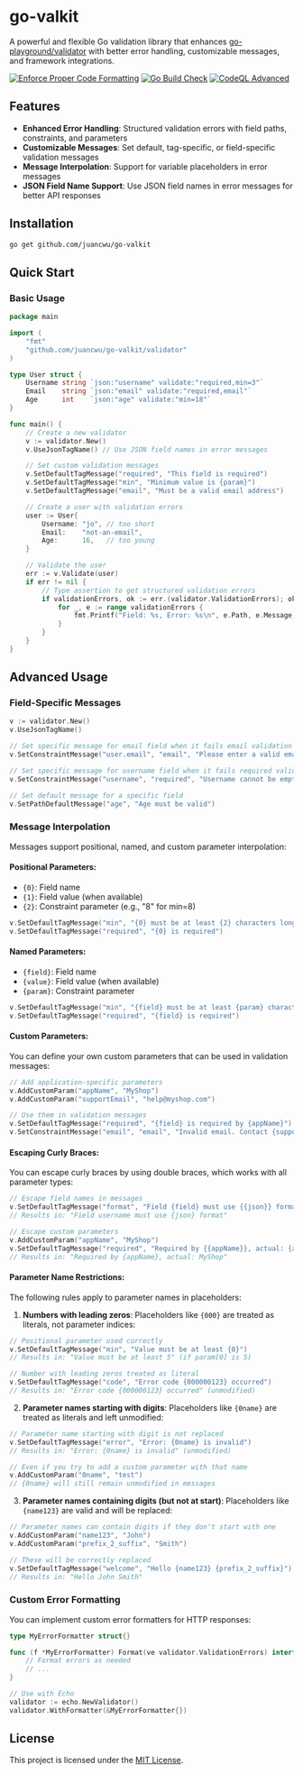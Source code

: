 # go-valkit

A powerful and flexible Go validation library that enhances [go-playground/validator](https://github.com/go-playground/validator)
with better error handling, customizable messages, and framework integrations.

[![Enforce Proper Code Formatting](https://github.com/juancwu/go-valkit/actions/workflows/code-formatting.yml/badge.svg)](https://github.com/juancwu/go-valkit/actions/workflows/code-formatting.yml)
[![Go Build Check](https://github.com/juancwu/go-valkit/actions/workflows/build-check.yml/badge.svg)](https://github.com/juancwu/go-valkit/actions/workflows/build-check.yml)
[![CodeQL Advanced](https://github.com/juancwu/go-valkit/actions/workflows/codeql.yml/badge.svg)](https://github.com/juancwu/go-valkit/actions/workflows/codeql.yml)

## Features

- **Enhanced Error Handling**: Structured validation errors with field paths, constraints, and parameters
- **Customizable Messages**: Set default, tag-specific, or field-specific validation messages
- **Message Interpolation**: Support for variable placeholders in error messages
- **JSON Field Name Support**: Use JSON field names in error messages for better API responses

## Installation

```bash
go get github.com/juancwu/go-valkit
```

## Quick Start

### Basic Usage

```go
package main

import (
	"fmt"
	"github.com/juancwu/go-valkit/validator"
)

type User struct {
	Username string `json:"username" validate:"required,min=3"`
	Email    string `json:"email" validate:"required,email"`
	Age      int    `json:"age" validate:"min=18"`
}

func main() {
	// Create a new validator
	v := validator.New()
	v.UseJsonTagName() // Use JSON field names in error messages

	// Set custom validation messages
	v.SetDefaultTagMessage("required", "This field is required")
	v.SetDefaultTagMessage("min", "Minimum value is {param}")
	v.SetDefaultTagMessage("email", "Must be a valid email address")

	// Create a user with validation errors
	user := User{
		Username: "jo", // too short
		Email:    "not-an-email",
		Age:      16,   // too young
	}

	// Validate the user
	err := v.Validate(user)
	if err != nil {
		// Type assertion to get structured validation errors
		if validationErrors, ok := err.(validator.ValidationErrors); ok {
			for _, e := range validationErrors {
				fmt.Printf("Field: %s, Error: %s\n", e.Path, e.Message)
			}
		}
	}
}
```

## Advanced Usage

### Field-Specific Messages

```go
v := validator.New()
v.UseJsonTagName()

// Set specific message for email field when it fails email validation
v.SetConstraintMessage("user.email", "email", "Please enter a valid email address")

// Set specific message for username field when it fails required validation
v.SetConstraintMessage("username", "required", "Username cannot be empty")

// Set default message for a specific field
v.SetPathDefaultMessage("age", "Age must be valid")
```

### Message Interpolation

Messages support positional, named, and custom parameter interpolation:

#### Positional Parameters:

- `{0}`: Field name
- `{1}`: Field value (when available)
- `{2}`: Constraint parameter (e.g., "8" for min=8)

```go
v.SetDefaultTagMessage("min", "{0} must be at least {2} characters long")
v.SetDefaultTagMessage("required", "{0} is required")
```

#### Named Parameters:

- `{field}`: Field name
- `{value}`: Field value (when available)
- `{param}`: Constraint parameter

```go
v.SetDefaultTagMessage("min", "{field} must be at least {param} characters long")
v.SetDefaultTagMessage("required", "{field} is required")
```

#### Custom Parameters:

You can define your own custom parameters that can be used in validation messages:

```go
// Add application-specific parameters
v.AddCustomParam("appName", "MyShop")
v.AddCustomParam("supportEmail", "help@myshop.com")

// Use them in validation messages
v.SetDefaultTagMessage("required", "{field} is required by {appName}")
v.SetConstraintMessage("email", "email", "Invalid email. Contact {supportEmail} for help.")
```

#### Escaping Curly Braces:

You can escape curly braces by using double braces, which works with all parameter types:

```go
// Escape field names in messages
v.SetDefaultTagMessage("format", "Field {field} must use {{json}} format")
// Results in: "Field username must use {json} format"

// Escape custom parameters
v.AddCustomParam("appName", "MyShop")
v.SetDefaultTagMessage("required", "Required by {{appName}}, actual: {appName}")
// Results in: "Required by {appName}, actual: MyShop"
```

#### Parameter Name Restrictions:

The following rules apply to parameter names in placeholders:

1. **Numbers with leading zeros**: Placeholders like `{000}` are treated as literals, not parameter indices:

```go
// Positional parameter used correctly
v.SetDefaultTagMessage("min", "Value must be at least {0}")
// Results in: "Value must be at least 5" (if param[0] is 5)

// Number with leading zeros treated as literal
v.SetDefaultTagMessage("code", "Error code {000000123} occurred")
// Results in: "Error code {000000123} occurred" (unmodified)
```

2. **Parameter names starting with digits**: Placeholders like `{0name}` are treated as literals and left unmodified:

```go
// Parameter name starting with digit is not replaced
v.SetDefaultTagMessage("error", "Error: {0name} is invalid")
// Results in: "Error: {0name} is invalid" (unmodified)

// Even if you try to add a custom parameter with that name
v.AddCustomParam("0name", "test")
// {0name} will still remain unmodified in messages
```

3. **Parameter names containing digits (but not at start)**: Placeholders like `{name123}` are valid and will be replaced:

```go
// Parameter names can contain digits if they don't start with one
v.AddCustomParam("name123", "John")
v.AddCustomParam("prefix_2_suffix", "Smith")

// These will be correctly replaced
v.SetDefaultTagMessage("welcome", "Hello {name123} {prefix_2_suffix}")
// Results in: "Hello John Smith"
```

### Custom Error Formatting

You can implement custom error formatters for HTTP responses:

```go
type MyErrorFormatter struct{}

func (f *MyErrorFormatter) Format(ve validator.ValidationErrors) interface{} {
	// Format errors as needed
	// ...
}

// Use with Echo
validator := echo.NewValidator()
validator.WithFormatter(&MyErrorFormatter{})
```

## License

This project is licensed under the [MIT License](LICENSE).
